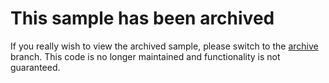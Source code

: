 # This sample has been archived

If you really wish to view the archived sample, please switch to the [archive](https://github.com/Azure-Samples/active-directory-b2c-python-flask-webapp/tree/archive) branch. This code is no longer maintained and functionality is not guaranteed.
